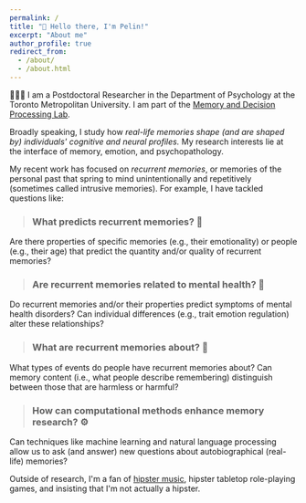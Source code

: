 ```yaml
---
permalink: /
title: "👋 Hello there, I'm Pelin!"
excerpt: "About me"
author_profile: true
redirect_from: 
  - /about/
  - /about.html
---
```


👩🏻‍💻 I am a Postdoctoral Researcher in the Department of Psychology at the Toronto Metropolitan University. I am part of the [Memory and Decision Processing Lab](https://psychlabs.torontomu.ca/madlab/).

Broadly speaking, I study how *real-life memories shape (and are shaped by) individuals' cognitive and neural profiles.* My research interests lie at the interface of memory, emotion, and psychopathology.

My recent work has focused on *recurrent memories*, or memories of the personal past that spring to mind unintentionally and repetitively (sometimes called intrusive memories). For example, I have tackled questions like:

> ### What predicts recurrent memories? 🔮
Are there properties of specific memories (e.g., their emotionality) or people (e.g., their age) that predict the quantity and/or quality of recurrent memories?

> ### Are recurrent memories related to mental health? 🤕
Do recurrent memories and/or their properties predict symptoms of mental health disorders? Can individual differences (e.g., trait emotion regulation) alter these relationships?

> ### What are recurrent memories about? 📝
What types of events do people have recurrent memories about? Can memory content (i.e., what people describe remembering) distinguish between those that are harmless or harmful?

> ### How can computational methods enhance memory research? ⚙️
Can techniques like machine learning and natural language processing allow us to ask (and answer) new questions about autobiographical (real-life) memories?

Outside of research, I'm a fan of <a href="{{ base_path }}/hobbies/">hipster music</a>, hipster tabletop role-playing games, and insisting that I'm not actually a hipster.

<!-- # Research interests
* autobiographical memory
* recurrent memories
* emotion
* mental health
* computational methods -->

<!-- `test code block`

```scss
test code chunk
``` -->